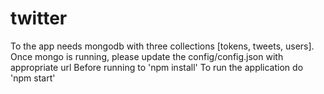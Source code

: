 # twitter

To the app needs mongodb with three collections [tokens, tweets, users].
Once mongo is running, please update the config/config.json with appropriate url
Before running to 'npm install'
To run the application do 'npm start'
